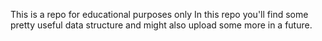 This is a repo for educational purposes only
In this repo you'll find some pretty useful data structure and might also upload some more in a future.
